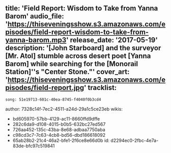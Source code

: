title: 'Field Report: Wisdom to Take from Yanna Barom'
audio_file: 'https://thiseveningsshow.s3.amazonaws.com/episodes/field-report-wisdom-to-take-from-yanna-barom.mp3'
release_date: '2017-05-19'
description: '[John Starboard] and the surveyor [Mr. Atol] stumble across desert poet [Yanna Barom] while searching for the [Monorail Station]''s "Center Stone."'
cover_art: 'https://thiseveningsshow.s3.amazonaws.com/episodes/field-report.jpg'
tracklist:
  -
    song: 51e19713-601c-40ea-8745-f4040f0b3cd4
author: 7328c14f-7ec2-4511-a24d-29a1c5ce23eb
wikis:
  - bd605970-57bb-4129-ac11-8660ffd9dffe
  - 282c6da9-d108-4015-b0b5-632bc27ed567
  - 726aa452-135c-43ba-8e68-adbaa7750aba
  - c98cd3c7-7c63-4cb8-bd56-dbd186618092
  - 65ab28b2-21c4-46a2-bfe1-2f6ce8e66d0b
id: d2294ec0-2fbc-4e7a-83de-bfc97c519841
